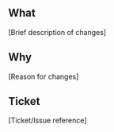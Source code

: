 ## What
[Brief description of changes]

## Why
[Reason for changes]

## Ticket
[Ticket/Issue reference]